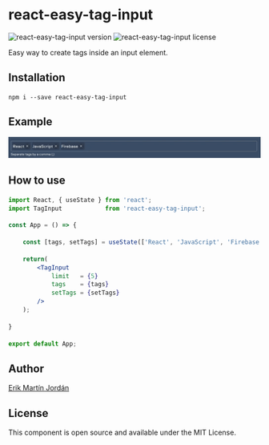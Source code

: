 # react-easy-tag-input

![react-easy-tag-input version](https://img.shields.io/npm/v/react-easy-tag-input)
![react-easy-tag-input license](https://img.shields.io/npm/l/react-easy-tag-input)

Easy way to create tags inside an input element.

## Installation

```
npm i --save react-easy-tag-input
```

## Example

![react-easy-tag-input](https://github.com/erikmartinjordan/react-easy-tag-input/blob/master/react-easy-tag-input.gif?raw=true)

## How to use

```jsx
import React, { useState } from 'react';
import TagInput            from 'react-easy-tag-input';

const App = () => {
    
    const [tags, setTags] = useState(['React', 'JavaScript', 'Firebase']);
    
    return(
        <TagInput
            limit   = {5}
            tags    = {tags}
            setTags = {setTags}
        />
    );
    
}

export default App;
```

## Author

[Erik Martín Jordán](https://erikmartinjordan.com)

## License

This component is open source and available under the MIT License.
